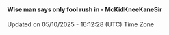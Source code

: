 #### Wise man says only fool rush in - McKidKneeKaneSir
Updated on 05/10/2025 - 16:12:28 (UTC) Time Zone
